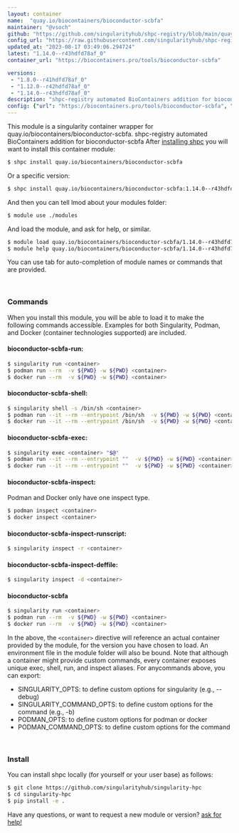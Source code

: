 ```yaml
---
layout: container
name:  "quay.io/biocontainers/bioconductor-scbfa"
maintainer: "@vsoch"
github: "https://github.com/singularityhub/shpc-registry/blob/main/quay.io/biocontainers/bioconductor-scbfa/container.yaml"
config_url: "https://raw.githubusercontent.com/singularityhub/shpc-registry/main/quay.io/biocontainers/bioconductor-scbfa/container.yaml"
updated_at: "2023-08-17 03:49:06.294724"
latest: "1.14.0--r43hdfd78af_0"
container_url: "https://biocontainers.pro/tools/bioconductor-scbfa"

versions:
 - "1.8.0--r41hdfd78af_0"
 - "1.12.0--r42hdfd78af_0"
 - "1.14.0--r43hdfd78af_0"
description: "shpc-registry automated BioContainers addition for bioconductor-scbfa"
config: {"url": "https://biocontainers.pro/tools/bioconductor-scbfa", "maintainer": "@vsoch", "description": "shpc-registry automated BioContainers addition for bioconductor-scbfa", "latest": {"1.14.0--r43hdfd78af_0": "sha256:1c95e7c9716e96ccbbb9a5f812d9856d46355d9de6a591dc039b6790d0611576"}, "tags": {"1.8.0--r41hdfd78af_0": "sha256:609374ff73f9118ab6fdc27b303173af4574394ad6bccf1dca5f9c9509d1c9d0", "1.12.0--r42hdfd78af_0": "sha256:d133b2b2321076d696a9372bfb14a41ba72ecce657dd44379cf97aef50c9622a", "1.14.0--r43hdfd78af_0": "sha256:1c95e7c9716e96ccbbb9a5f812d9856d46355d9de6a591dc039b6790d0611576"}, "docker": "quay.io/biocontainers/bioconductor-scbfa"}
---
```


This module is a singularity container wrapper for quay.io/biocontainers/bioconductor-scbfa.
shpc-registry automated BioContainers addition for bioconductor-scbfa
After [installing shpc](#install) you will want to install this container module:


```bash
$ shpc install quay.io/biocontainers/bioconductor-scbfa
```

Or a specific version:

```bash
$ shpc install quay.io/biocontainers/bioconductor-scbfa:1.14.0--r43hdfd78af_0
```

And then you can tell lmod about your modules folder:

```bash
$ module use ./modules
```

And load the module, and ask for help, or similar.

```bash
$ module load quay.io/biocontainers/bioconductor-scbfa/1.14.0--r43hdfd78af_0
$ module help quay.io/biocontainers/bioconductor-scbfa/1.14.0--r43hdfd78af_0
```

You can use tab for auto-completion of module names or commands that are provided.

<br>

### Commands

When you install this module, you will be able to load it to make the following commands accessible.
Examples for both Singularity, Podman, and Docker (container technologies supported) are included.

#### bioconductor-scbfa-run:

```bash
$ singularity run <container>
$ podman run --rm  -v ${PWD} -w ${PWD} <container>
$ docker run --rm  -v ${PWD} -w ${PWD} <container>
```

#### bioconductor-scbfa-shell:

```bash
$ singularity shell -s /bin/sh <container>
$ podman run --it --rm --entrypoint /bin/sh  -v ${PWD} -w ${PWD} <container>
$ docker run --it --rm --entrypoint /bin/sh  -v ${PWD} -w ${PWD} <container>
```

#### bioconductor-scbfa-exec:

```bash
$ singularity exec <container> "$@"
$ podman run --it --rm --entrypoint ""  -v ${PWD} -w ${PWD} <container> "$@"
$ docker run --it --rm --entrypoint ""  -v ${PWD} -w ${PWD} <container> "$@"
```

#### bioconductor-scbfa-inspect:

Podman and Docker only have one inspect type.

```bash
$ podman inspect <container>
$ docker inspect <container>
```

#### bioconductor-scbfa-inspect-runscript:

```bash
$ singularity inspect -r <container>
```

#### bioconductor-scbfa-inspect-deffile:

```bash
$ singularity inspect -d <container>
```



#### bioconductor-scbfa

```bash
$ singularity run <container>
$ podman run --rm  -v ${PWD} -w ${PWD} <container>
$ docker run --rm  -v ${PWD} -w ${PWD} <container>
```


In the above, the `<container>` directive will reference an actual container provided
by the module, for the version you have chosen to load. An environment file in the
module folder will also be bound. Note that although a container
might provide custom commands, every container exposes unique exec, shell, run, and
inspect aliases. For anycommands above, you can export:

 - SINGULARITY_OPTS: to define custom options for singularity (e.g., --debug)
 - SINGULARITY_COMMAND_OPTS: to define custom options for the command (e.g., -b)
 - PODMAN_OPTS: to define custom options for podman or docker
 - PODMAN_COMMAND_OPTS: to define custom options for the command

<br>

### Install

You can install shpc locally (for yourself or your user base) as follows:

```bash
$ git clone https://github.com/singularityhub/singularity-hpc
$ cd singularity-hpc
$ pip install -e .
```

Have any questions, or want to request a new module or version? [ask for help!](https://github.com/singularityhub/singularity-hpc/issues)